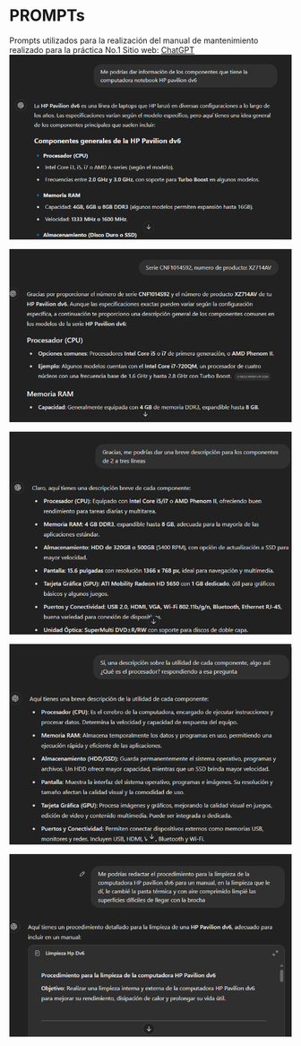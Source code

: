 # PROMPTs
Prompts utilizados para la realización del manual de mantenimiento realizado para la práctica No.1
Sitio web: [ChatGPT](https://chatgpt.com/)
![prompt 1](./Imagenes/P1.png)

![prompt 2](./Imagenes/P2.png)

![prompt 3](./Imagenes/P3.png)

![prompt 4](./Imagenes/P4.png)

![prompt 5](./Imagenes/P5.png)

